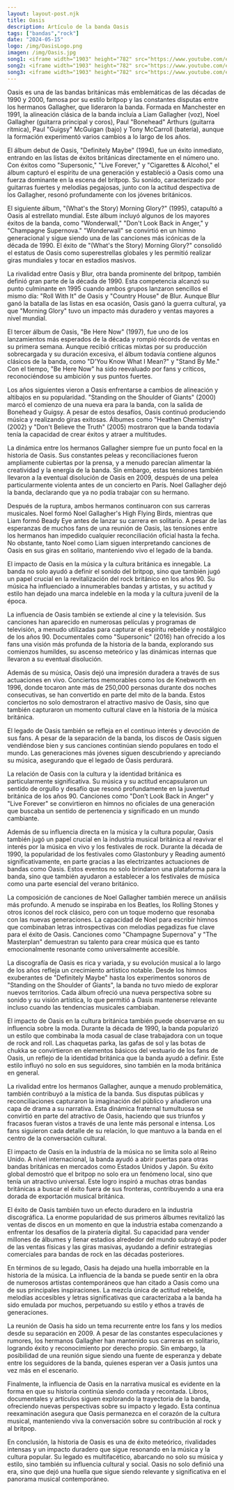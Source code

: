 ```yaml
---
layout: layout-post.njk
title: Oasis
description: Artículo de la banda Oasis
tags: ["bandas","rock"]
date: "2024-05-15"
logo: /img/OasisLogo.png
imagen: /img/Oasis.jpg
song1: <iframe width="1903" height="782" src="https://www.youtube.com/embed/6hzrDeceEKc" title="Oasis - Wonderwall  (Official Video)" frameborder="0" allow="accelerometer; autoplay; clipboard-write; encrypted-media; gyroscope; picture-in-picture; web-share" referrerpolicy="strict-origin-when-cross-origin" allowfullscreen></iframe>
song2: <iframe width="1903" height="782" src="https://www.youtube.com/embed/dhZUsNJ-LQU" title="Oasis - Stop Crying Your Heart Out (Official Video)" frameborder="0" allow="accelerometer; autoplay; clipboard-write; encrypted-media; gyroscope; picture-in-picture; web-share" referrerpolicy="strict-origin-when-cross-origin" allowfullscreen></iframe>
song3: <iframe width="1903" height="782" src="https://www.youtube.com/embed/r8OipmKFDeM" title="Oasis - Don&#39;t Look Back In Anger (Official Video)" frameborder="0" allow="accelerometer; autoplay; clipboard-write; encrypted-media; gyroscope; picture-in-picture; web-share" referrerpolicy="strict-origin-when-cross-origin" allowfullscreen></iframe>
---
```

Oasis es una de las bandas británicas más emblemáticas de las décadas de 1990 y 2000, famosa por su estilo britpop y las constantes disputas entre los hermanos Gallagher, que lideraron la banda. Formada en Manchester en 1991, la alineación clásica de la banda incluía a Liam Gallagher (voz), Noel Gallagher (guitarra principal y coros), Paul "Bonehead" Arthurs (guitarra rítmica), Paul "Guigsy" McGuigan (bajo) y Tony McCarroll (batería), aunque la formación experimentó varios cambios a lo largo de los años.

El álbum debut de Oasis, "Definitely Maybe" (1994), fue un éxito inmediato, entrando en las listas de éxitos británicas directamente en el número uno. Con éxitos como "Supersonic," "Live Forever," y "Cigarettes & Alcohol," el álbum capturó el espíritu de una generación y estableció a Oasis como una fuerza dominante en la escena del britpop. Su sonido, caracterizado por guitarras fuertes y melodías pegajosas, junto con la actitud despectiva de los Gallagher, resonó profundamente con los jóvenes británicos.

El siguiente álbum, "(What's the Story) Morning Glory?" (1995), catapultó a Oasis al estrellato mundial. Este álbum incluyó algunos de los mayores éxitos de la banda, como "Wonderwall," "Don't Look Back in Anger," y "Champagne Supernova." "Wonderwall" se convirtió en un himno generacional y sigue siendo una de las canciones más icónicas de la década de 1990. El éxito de "(What's the Story) Morning Glory?" consolidó el estatus de Oasis como superestrellas globales y les permitió realizar giras mundiales y tocar en estadios masivos.

La rivalidad entre Oasis y Blur, otra banda prominente del britpop, también definió gran parte de la década de 1990. Esta competencia alcanzó su punto culminante en 1995 cuando ambos grupos lanzaron sencillos el mismo día: "Roll With It" de Oasis y "Country House" de Blur. Aunque Blur ganó la batalla de las listas en esa ocasión, Oasis ganó la guerra cultural, ya que "Morning Glory" tuvo un impacto más duradero y ventas mayores a nivel mundial.

El tercer álbum de Oasis, "Be Here Now" (1997), fue uno de los lanzamientos más esperados de la década y rompió récords de ventas en su primera semana. Aunque recibió críticas mixtas por su producción sobrecargada y su duración excesiva, el álbum todavía contiene algunos clásicos de la banda, como "D'You Know What I Mean?" y "Stand By Me." Con el tiempo, "Be Here Now" ha sido reevaluado por fans y críticos, reconociéndose su ambición y sus puntos fuertes.

Los años siguientes vieron a Oasis enfrentarse a cambios de alineación y altibajos en su popularidad. "Standing on the Shoulder of Giants" (2000) marcó el comienzo de una nueva era para la banda, con la salida de Bonehead y Guigsy. A pesar de estos desafíos, Oasis continuó produciendo música y realizando giras exitosas. Álbumes como "Heathen Chemistry" (2002) y "Don't Believe the Truth" (2005) mostraron que la banda todavía tenía la capacidad de crear éxitos y atraer a multitudes.

La dinámica entre los hermanos Gallagher siempre fue un punto focal en la historia de Oasis. Sus constantes peleas y reconciliaciones fueron ampliamente cubiertas por la prensa, y a menudo parecían alimentar la creatividad y la energía de la banda. Sin embargo, estas tensiones también llevaron a la eventual disolución de Oasis en 2009, después de una pelea particularmente violenta antes de un concierto en París. Noel Gallagher dejó la banda, declarando que ya no podía trabajar con su hermano.

Después de la ruptura, ambos hermanos continuaron con sus carreras musicales. Noel formó Noel Gallagher's High Flying Birds, mientras que Liam formó Beady Eye antes de lanzar su carrera en solitario. A pesar de las esperanzas de muchos fans de una reunión de Oasis, las tensiones entre los hermanos han impedido cualquier reconciliación oficial hasta la fecha. No obstante, tanto Noel como Liam siguen interpretando canciones de Oasis en sus giras en solitario, manteniendo vivo el legado de la banda.

El impacto de Oasis en la música y la cultura británica es innegable. La banda no solo ayudó a definir el sonido del britpop, sino que también jugó un papel crucial en la revitalización del rock británico en los años 90. Su música ha influenciado a innumerables bandas y artistas, y su actitud y estilo han dejado una marca indeleble en la moda y la cultura juvenil de la época.

La influencia de Oasis también se extiende al cine y la televisión. Sus canciones han aparecido en numerosas películas y programas de televisión, a menudo utilizadas para capturar el espíritu rebelde y nostálgico de los años 90. Documentales como "Supersonic" (2016) han ofrecido a los fans una visión más profunda de la historia de la banda, explorando sus comienzos humildes, su ascenso meteórico y las dinámicas internas que llevaron a su eventual disolución.

Además de su música, Oasis dejó una impresión duradera a través de sus actuaciones en vivo. Conciertos memorables como los de Knebworth en 1996, donde tocaron ante más de 250,000 personas durante dos noches consecutivas, se han convertido en parte del mito de la banda. Estos conciertos no solo demostraron el atractivo masivo de Oasis, sino que también capturaron un momento cultural clave en la historia de la música británica.

El legado de Oasis también se refleja en el continuo interés y devoción de sus fans. A pesar de la separación de la banda, los discos de Oasis siguen vendiéndose bien y sus canciones continúan siendo populares en todo el mundo. Las generaciones más jóvenes siguen descubriendo y apreciando su música, asegurando que el legado de Oasis perdurará.

La relación de Oasis con la cultura y la identidad británica es particularmente significativa. Su música y su actitud encapsularon un sentido de orgullo y desafío que resonó profundamente en la juventud británica de los años 90. Canciones como "Don't Look Back in Anger" y "Live Forever" se convirtieron en himnos no oficiales de una generación que buscaba un sentido de pertenencia y significado en un mundo cambiante.

Además de su influencia directa en la música y la cultura popular, Oasis también jugó un papel crucial en la industria musical británica al reavivar el interés por la música en vivo y los festivales de rock. Durante la década de 1990, la popularidad de los festivales como Glastonbury y Reading aumentó significativamente, en parte gracias a las electrizantes actuaciones de bandas como Oasis. Estos eventos no solo brindaron una plataforma para la banda, sino que también ayudaron a establecer a los festivales de música como una parte esencial del verano británico.

La composición de canciones de Noel Gallagher también merece un análisis más profundo. A menudo se inspiraba en los Beatles, los Rolling Stones y otros íconos del rock clásico, pero con un toque moderno que resonaba con las nuevas generaciones. La capacidad de Noel para escribir himnos que combinaban letras introspectivas con melodías pegadizas fue clave para el éxito de Oasis. Canciones como "Champagne Supernova" y "The Masterplan" demuestran su talento para crear música que es tanto emocionalmente resonante como universalmente accesible.

La discografía de Oasis es rica y variada, y su evolución musical a lo largo de los años refleja un crecimiento artístico notable. Desde los himnos exuberantes de "Definitely Maybe" hasta los experimentos sonoros de "Standing on the Shoulder of Giants", la banda no tuvo miedo de explorar nuevos territorios. Cada álbum ofreció una nueva perspectiva sobre su sonido y su visión artística, lo que permitió a Oasis mantenerse relevante incluso cuando las tendencias musicales cambiaban.

El impacto de Oasis en la cultura británica también puede observarse en su influencia sobre la moda. Durante la década de 1990, la banda popularizó un estilo que combinaba la moda casual de clase trabajadora con un toque de rock and roll. Las chaquetas parka, las gafas de sol y las botas de chukka se convirtieron en elementos básicos del vestuario de los fans de Oasis, un reflejo de la identidad británica que la banda ayudó a definir. Este estilo influyó no solo en sus seguidores, sino también en la moda británica en general.

La rivalidad entre los hermanos Gallagher, aunque a menudo problemática, también contribuyó a la mística de la banda. Sus disputas públicas y reconciliaciones capturaron la imaginación del público y añadieron una capa de drama a su narrativa. Esta dinámica fraternal tumultuosa se convirtió en parte del atractivo de Oasis, haciendo que sus triunfos y fracasos fueran vistos a través de una lente más personal e intensa. Los fans siguieron cada detalle de su relación, lo que mantuvo a la banda en el centro de la conversación cultural.

El impacto de Oasis en la industria de la música no se limita solo al Reino Unido. A nivel internacional, la banda ayudó a abrir puertas para otras bandas británicas en mercados como Estados Unidos y Japón. Su éxito global demostró que el britpop no solo era un fenómeno local, sino que tenía un atractivo universal. Este logro inspiró a muchas otras bandas británicas a buscar el éxito fuera de sus fronteras, contribuyendo a una era dorada de exportación musical británica.

El éxito de Oasis también tuvo un efecto duradero en la industria discográfica. La enorme popularidad de sus primeros álbumes revitalizó las ventas de discos en un momento en que la industria estaba comenzando a enfrentar los desafíos de la piratería digital. Su capacidad para vender millones de álbumes y llenar estadios alrededor del mundo subrayó el poder de las ventas físicas y las giras masivas, ayudando a definir estrategias comerciales para bandas de rock en las décadas posteriores.

En términos de su legado, Oasis ha dejado una huella imborrable en la historia de la música. La influencia de la banda se puede sentir en la obra de numerosos artistas contemporáneos que han citado a Oasis como una de sus principales inspiraciones. La mezcla única de actitud rebelde, melodías accesibles y letras significativas que caracterizaba a la banda ha sido emulada por muchos, perpetuando su estilo y ethos a través de generaciones.

La reunión de Oasis ha sido un tema recurrente entre los fans y los medios desde su separación en 2009. A pesar de las constantes especulaciones y rumores, los hermanos Gallagher han mantenido sus carreras en solitario, logrando éxito y reconocimiento por derecho propio. Sin embargo, la posibilidad de una reunión sigue siendo una fuente de esperanza y debate entre los seguidores de la banda, quienes esperan ver a Oasis juntos una vez más en el escenario.

Finalmente, la influencia de Oasis en la narrativa musical es evidente en la forma en que su historia continúa siendo contada y recontada. Libros, documentales y artículos siguen explorando la trayectoria de la banda, ofreciendo nuevas perspectivas sobre su impacto y legado. Esta continua reexaminación asegura que Oasis permanezca en el corazón de la cultura musical, manteniendo viva la conversación sobre su contribución al rock y al britpop.

En conclusión, la historia de Oasis es una de éxito meteórico, rivalidades intensas y un impacto duradero que sigue resonando en la música y la cultura popular. Su legado es multifacético, abarcando no solo su música y estilo, sino también su influencia cultural y social. Oasis no solo definió una era, sino que dejó una huella que sigue siendo relevante y significativa en el panorama musical contemporáneo.
